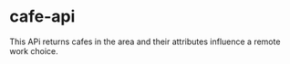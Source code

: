 # cafe-api
 This APi returns cafes in the area and their attributes influence a remote work choice.
